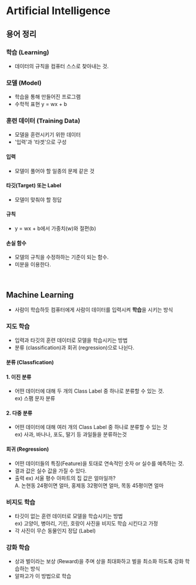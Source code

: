 # Artificial Intelligence  

## 용어 정리  

### 학습 (Learning)
- 데이터의 규칙을 컴퓨터 스스로 찾아내는 것.  

### 모델 (Model)
- 학습을 통해 만들어진 프로그램  
- 수학적 표현 y = wx + b

### 훈련 데이터 (Training Data)  
- 모델을 훈련시키기 위한 데이터  
- '입력'과 '타겟'으로 구성  

#### 입력  
- 모델이 풀어야 할 일종의 문제 같은 것  

#### 타깃(Target) 또는 Label
- 모델이 맞춰야 할 정답  

#### 규칙  
- y = wx + b에서 가중치(w)와 절편(b)

#### 손실 함수  
- 모델의 규칙을 수정하하는 기준이 되는 함수.  
- 미분을 이용한다.  
</br>  

##  Machine Learning  
- 사람이 학습하듯 컴퓨터에게 사람이 데이터를 입력시켜 **학습**을 시키는 방식

### 지도 학습  
- 입력과 타깃의 훈련 데이터로 모델을 학습시키는 방법
- 분류 (classification)과 회귀 (regression)으로 나뉜다.

#### 분류 (Classfication)  
#### 1. 이진 분류  
- 어떤 데이터에 대해 두 개의 Class Label 중 하나로 분류할 수 있는 것.  
ex) 스팸 문자 분류  
  
#### 2. 다중 분류  
- 어떤 데이터에 대해 여러 개의 Class Label 중 하나로 분류할 수 있는 것  
ex) 사과, 바나나, 포도, 딸기 등 과일들을 분류하는것  
  
#### 회귀 (Regression)  
- 어떤 데이터들의 특징(Feature)을 토대로 연속적인 숫자 or 실수를 예측하는 것.  
- 결과 값은 실수 값을 가질 수 있다.  
- 출력
ex) 서울 평수 아파트의 집 값은 얼마일까?  
A. 논현동 24평이면 얼마, 홍제동 32평이면 얼마, 목동 45평이면 얼마  

### 비지도 학습 
- 타깃이 없는 훈련 데이터로 모델을 학습시키는 방법  
ex) 고양이, 병아리, 기린, 호랑이 사진을 비지도 학습 시킨다고 가정  
- 각 사진이 무슨 동물인지 정답 (Label) 

### 강화 학습  
- 상과 벌이라는 보상 (Reward)을 주며 상을 최대화하고 벌을 최소화 하도록 강화 학습하는 방식
- 알파고가 이 방법으로 학습
